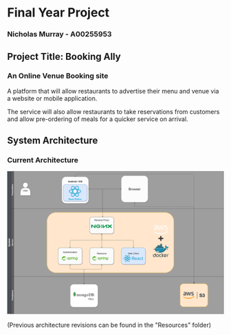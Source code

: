 # Final Year Project
### Nicholas Murray - A00255953


## Project Title: Booking Ally
### An Online Venue Booking site
A platform that will allow restaurants to advertise their menu and venue via a website or mobile application. 

The service will also allow restaurants to take reservations from customers and allow pre-ordering of meals for a quicker service on arrival.

## System Architecture
### Current Architecture
![System Architecture](/Resources/system-architecture-with-proxy.png)

(Previous architecture revisions can be found in the "Resources" folder)


